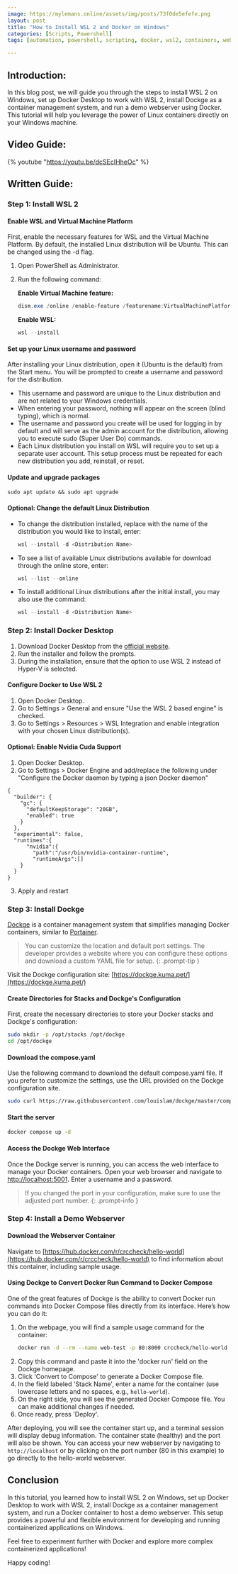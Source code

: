 ```yaml
---
image: https://mylemans.online/assets/img/posts/73f0de5efefe.png
layout: post
title: "How to Install WSL 2 and Docker on Windows"
categories: [Scripts, Powershell]
tags: [automation, powershell, scripting, docker, wsl2, containers, webserver, linux, windows, devops, virtualization]

---
```


## **Introduction:**

In this blog post, we will guide you through the steps to install WSL 2 on Windows, set up Docker Desktop to work with WSL 2, install Dockge as a container management system, and run a demo webserver using Docker. This tutorial will help you leverage the power of Linux containers directly on your Windows machine.


## **Video Guide:**

{% youtube "https://youtu.be/dcSEcIHheOc" %}

## **Written Guide:**

### Step 1: Install WSL 2

#### Enable WSL and Virtual Machine Platform

First, enable the necessary features for WSL and the Virtual Machine Platform. By default, the installed Linux distribution will be Ubuntu. This can be changed using the -d flag.

1. Open PowerShell as Administrator.
2. Run the following command:

   **Enable Virtual Machine feature:**
   
   ```powershell
   dism.exe /online /enable-feature /featurename:VirtualMachinePlatform /all /norestart
   ```

   **Enable WSL:**

   ```powershell
   wsl --install
   ```

#### Set up your Linux username and password

After installing your Linux distribution, open it (Ubuntu is the default) from the Start menu. You will be prompted to create a username and password for the distribution.

- This username and password are unique to the Linux distribution and are not related to your Windows credentials.
- When entering your password, nothing will appear on the screen (blind typing), which is normal.
- The username and password you create will be used for logging in by default and will serve as the admin account for the distribution, allowing you to execute sudo (Super User Do) commands.
- Each Linux distribution you install on WSL will require you to set up a separate user account. This setup process must be repeated for each new distribution you add, reinstall, or reset.

#### Update and upgrade packages

```
sudo apt update && sudo apt upgrade
```

#### Optional: Change the default Linux Distribution

- To change the distribution installed, replace <Distribution Name> with the name of the distribution you would like to install, enter:
    ```powershell
    wsl --install -d <Distribution Name>
    ```
- To see a list of available Linux distributions available for download through the online store, enter:
    ```powershell
    wsl --list --online
    ```
- To install additional Linux distributions after the initial install, you may also use the command: 
   ```powershell
   wsl --install -d <Distribution Name>
   ```

### Step 2: Install Docker Desktop

1. Download Docker Desktop from the [official website](https://docs.docker.com/docker-for-windows/wsl/#download).
2. Run the installer and follow the prompts.
3. During the installation, ensure that the option to use WSL 2 instead of Hyper-V is selected.

#### Configure Docker to Use WSL 2

1. Open Docker Desktop.
2. Go to Settings > General and ensure "Use the WSL 2 based engine" is checked.
3. Go to Settings > Resources > WSL Integration and enable integration with your chosen Linux distribution(s).

#### Optional: Enable Nvidia Cuda Support

1. Open Docker Desktop.
2. Go to Settings > Docker Engine and add/replace the following under "Configure the Docker daemon by typing a json Docker daemon"

```
{
  "builder": {
    "gc": {
      "defaultKeepStorage": "20GB",
      "enabled": true
    }
  },
  "experimental": false,
  "runtimes":{
      "nvidia":{
        "path":"/usr/bin/nvidia-container-runtime",
        "runtimeArgs":[]
    }
  }
}
```

3. Apply and restart


### Step 3: Install Dockge

[Dockge](https://github.com/louislam/dockge) is a container management system that simplifies managing Docker containers, similar to [Portainer](https://github.com/portainer/portainer). 

> You can customize the location and default port settings. The developer provides a website where you can configure these options and download a custom YAML file for setup.
{: .prompt-tip }

Visit the Dockge configuration site: [https://dockge.kuma.pet/](https://dockge.kuma.pet/)

#### Create Directories for Stacks and Dockge's Configuration

First, create the necessary directories to store your Docker stacks and Dockge's configuration:

```sh
sudo mkdir -p /opt/stacks /opt/dockge
cd /opt/dockge
```

#### Download the compose.yaml
Use the following command to download the default compose.yaml file. If you prefer to customize the settings, use the URL provided on the Dockge configuration site.

```sh
sudo curl https://raw.githubusercontent.com/louislam/dockge/master/compose.yaml --output compose.yaml
```

#### Start the server

```sh
docker compose up -d
```

#### Access the Dockge Web Interface

Once the Dockge server is running, you can access the web interface to manage your Docker containers. Open your web browser and navigate to [http://localhost:5001](http://localhost:5001). 
Enter a username and a password.

> If you changed the port in your configuration, make sure to use the adjusted port number.
{: .prompt-info }



### Step 4: Install a Demo Webserver

#### Download the Webserver Container

Navigate to [https://hub.docker.com/r/crccheck/hello-world](https://hub.docker.com/r/crccheck/hello-world) to find information about this container, including sample usage.

#### Using Dockge to Convert Docker Run Command to Docker Compose

One of the great features of Dockge is the ability to convert Docker run commands into Docker Compose files directly from its interface. Here’s how you can do it:

1. On the webpage, you will find a sample usage command for the container:
    ```sh
    docker run -d --rm --name web-test -p 80:8000 crccheck/hello-world
    ```
2. Copy this command and paste it into the 'docker run' field on the Dockge homepage.
3. Click 'Convert to Compose' to generate a Docker Compose file.
4. In the field labeled 'Stack Name', enter a name for the container (use lowercase letters and no spaces, e.g., `hello-world`).
5. On the right side, you will see the generated Docker Compose file. You can make additional changes if needed.
6. Once ready, press 'Deploy'.

After deploying, you will see the container start up, and a terminal session will display debug information. The container state (healthy) and the port will also be shown. You can access your new webserver by navigating to `http://localhost` or by clicking on the port number (80 in this example) to go directly to the hello-world webserver.


## **Conclusion**

In this tutorial, you learned how to install WSL 2 on Windows, set up Docker Desktop to work with WSL 2, install Dockge as a container management system, and run a Docker container to host a demo webserver. This setup provides a powerful and flexible environment for developing and running containerized applications on Windows.

Feel free to experiment further with Docker and explore more complex containerized applications!

Happy coding!
